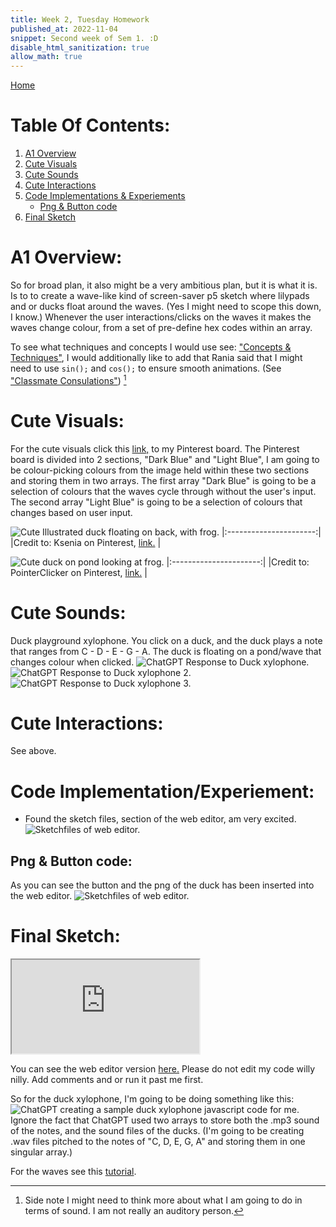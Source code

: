 ```yaml
---
title: Week 2, Tuesday Homework
published_at: 2022-11-04
snippet: Second week of Sem 1. :D
disable_html_sanitization: true
allow_math: true
---
```


[Home](https://cclanchublo6.deno.dev/)

# Table Of Contents:

1. [A1 Overview](https://cclanchublo6.deno.dev/fourth-blog-post#a1-overview)
2. [Cute Visuals](https://cclanchublo6.deno.dev/fourth-blog-post#cute-visuals)
3. [Cute Sounds](https://cclanchublo6.deno.dev/fourth-blog-post#cute-sounds)
4. [Cute Interactions](https://cclanchublo6.deno.dev/fourth-blog-post#cute-interactions)
5. [Code Implementations & Experiements](https://cclanchublo6.deno.dev/fourth-blog-post#png--button-code)
   - [Png & Button code](https://cclanchublo6.deno.dev/fourth-blog-post#png--button-code)
6. [Final Sketch](https://cclanchublo6.deno.dev/fourth-blog-post#final-sketch)

# A1 Overview:

So for broad plan, it also might be a very ambitious plan, but it is what it is. Is to to create a wave-like kind of screen-saver p5 sketch where lilypads and or ducks float around the waves. (Yes I might need to scope this down, I know.) Whenever the user interactions/clicks on the waves it makes the waves change colour, from a set of pre-define hex codes within an array.

To see what techniques and concepts I would use see: ["Concepts & Techniques"](https://cclanchublo6.deno.dev/third-blog-post#concepts--techniques), I would additionally like to add that Rania said that I might need to use `sin();` and `cos();` to ensure smooth animations. (See ["Classmate Consulations"](https://cclanchublo6.deno.dev/third-blog-post#classmate-consulations)) [^1]

# Cute Visuals:

For the cute visuals click this [link,](https://pin.it/4l2Y3nUXe) to my Pinterest board. The Pinterest board is divided into 2 sections, "Dark Blue" and "Light Blue", I am going to be colour-picking colours from the image held within these two sections and storing them in two arrays. The first array "Dark Blue" is going to be a selection of colours that the waves cycle through without the user's input. The second array "Light Blue" is going to be a selection of colours that changes based on user input.

![Cute Illustrated duck floating on back, with frog.](DUck-1.jpg)
|:----------------------:|
|Credit to: Ksenia on Pinterest, [link.](https://pin.it/2RsGsiq26) |

![Cute duck on pond looking at frog.](duck%202.jpg)
|:----------------------:|
|Credit to: PointerClicker on Pinterest, [link.](https://pin.it/1XA6EpW0o) |

[^1]: Side note I might need to think more about what I am going to do in terms of sound. I am not really an auditory person.

# Cute Sounds:

Duck playground xylophone. You click on a duck, and the duck plays a note that ranges from C - D - E - G - A. The duck is floating on a pond/wave that changes colour when clicked.
![ChatGPT Response to Duck xylophone.](ChatGPT_Duck1.png)
![ChatGPT Response to Duck xylophone 2.](ChatGPT_Duck2.png)
![ChatGPT Response to Duck xylophone 3.](ChatGPT_Duck3.png)

# Cute Interactions:

See above.

# Code Implementation/Experiement:

- Found the sketch files, section of the web editor, am very excited.  
  ![Sketchfiles of web editor.](Sketchfiles.png)

## Png & Button code:

As you can see the button and the png of the duck has been inserted into the web editor.
![Sketchfiles of web editor.](PngBtn.png)

# Final Sketch:

<iframe id="DuckPondTest" src="https://editor.p5js.org/Lanchu2hen9/full/BfNvD-mzw"></iframe>

<script type="module">

    const iframe  = document.getElementById (`DuckPondTest`)
    iframe.width  = iframe.parentNode.scrollWidth
    iframe.height = iframe.width * 9 / 16 + 42
</script>

You can see the web editor version [here.](https://editor.p5js.org/Lanchu2hen9/sketches/BfNvD-mzw) Please do not edit my code willy nilly. Add comments and or run it past me first.

So for the duck xylophone, I'm going to be doing something like this:
![ChatGPT creating a sample duck xylophone javascript code for me.](DuckXylophone.png)
Ignore the fact that ChatGPT used two arrays to store both the .mp3 sound of the notes, and the sound files of the ducks. (I'm going to be creating .wav files pitched to the notes of "C, D, E, G, A" and storing them in one singular array.)

For the waves see this [tutorial](https://youtu.be/nqvJDkKsYYI?si=o4m5xbUzHIWzzB91).
